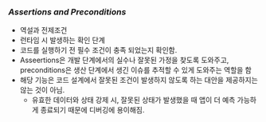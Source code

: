 ### ***Assertions and Preconditions*** ###
- 역설과 전제조건
- 런타임 시 발생하는 확인 단계
- 코드를 실행하기 전 필수 조건이 충족 되었는지 확인함.
- Asseertions은 개발 단계에서의 실수나 잘못된 가정을 찾도록 도와주고, preconditions은 생산 단계에서 생긴 이슈를 추적할 수 있게 도와주는 역할을 함
- 해당 기능은 코드 설계에서 잘못된 조건이 발생하지 않도록 하는 대안을 제공하지는 않는 것이 아님.
  - 유효한 데이터와 상태 강제 시, 잘못된 상태가 발생했을 때 앱이 더 예측 가능하게 종료되기 때문에 디버깅에 용이해짐.